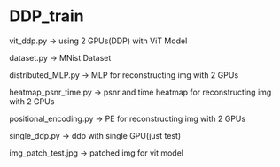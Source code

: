 # DDP_train

vit_ddp.py -> using 2 GPUs(DDP) with ViT Model

dataset.py -> MNist Dataset

distributed_MLP.py -> MLP for reconstructing img with 2 GPUs

heatmap_psnr_time.py -> psnr and time heatmap for reconstructing img with 2 GPUs

positional_encoding.py -> PE for reconstructing img with 2 GPUs

single_ddp.py -> ddp with single GPU(just test)

img_patch_test.jpg -> patched img for vit model


